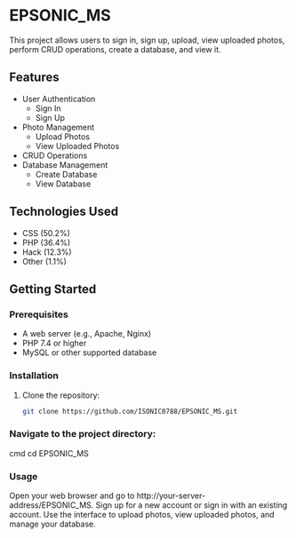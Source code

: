 # EPSONIC_MS

This project allows users to sign in, sign up, upload, view uploaded photos, perform CRUD operations, create a database, and view it.

## Features

- User Authentication
  - Sign In
  - Sign Up
- Photo Management
  - Upload Photos
  - View Uploaded Photos
- CRUD Operations
- Database Management
  - Create Database
  - View Database

## Technologies Used

- CSS (50.2%)
- PHP (36.4%)
- Hack (12.3%)
- Other (1.1%)

## Getting Started

### Prerequisites

- A web server (e.g., Apache, Nginx)
- PHP 7.4 or higher
- MySQL or other supported database

### Installation

1. Clone the repository:
   ```bash
   git clone https://github.com/ISONIC0788/EPSONIC_MS.git
### Navigate to the project directory:
cmd
cd EPSONIC_MS
### Usage

Open your web browser and go to http://your-server-address/EPSONIC_MS.
Sign up for a new account or sign in with an existing account.
Use the interface to upload photos, view uploaded photos, and manage your database.
